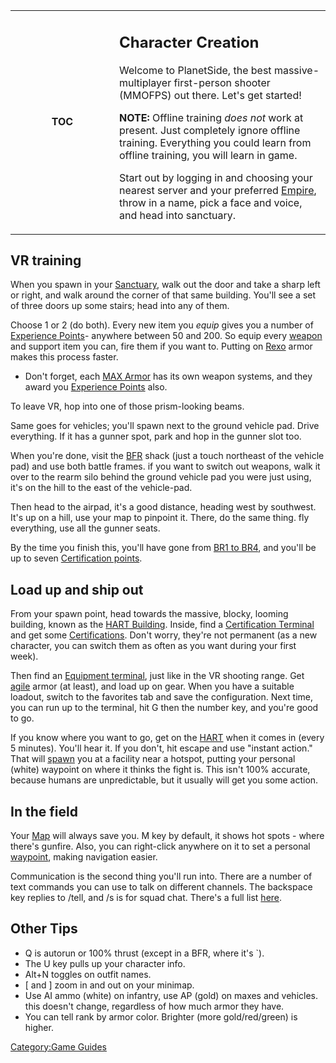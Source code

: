 <table width=100%>
<tr>
<td align=center width=150>

**TOC**

</td>
<td align=left valign=center>

## Character Creation

Welcome to PlanetSide, the best massive-multiplayer first-person shooter
(MMOFPS) out there. Let's get started!

**NOTE:** Offline training _does not_ work at present. Just completely
ignore offline training. Everything you could learn from offline
training, you will learn in game.

Start out by logging in and choosing your nearest server and your
preferred [Empire](../terminology/Empire.md), throw in a name, pick a face and
voice, and head into sanctuary.

</td>
</tr>
</table>

## VR training

When you spawn in your [Sanctuary](../locations/Sanctuary.md), walk out the
door and take a sharp left or right, and walk around the corner of that
same building. You'll see a set of three doors up some stairs; head into
any of them.

Choose 1 or 2 (do both). Every new item you <i>equip</i> gives you a
number of [Experience Points](../terminology/Experience_Points.md)- anywhere
between 50 and 200. So equip every [weapon](../weapons/Weapons_Index.md)
and support item you can, fire them if you want to. Putting on
[Rexo](Rexo.md) armor makes this process faster.

- Don't forget, each [MAX Armor](../items/Mechanized_Assault_Exo-Suit.md) has its own weapon
  systems, and they award you [Experience
  Points](../terminology/Experience_Points.md) also.

To leave VR, hop into one of those prism-looking beams.

Same goes for vehicles; you'll spawn next to the ground vehicle pad.
Drive everything. If it has a gunner spot, park and hop in the gunner
slot too.

When you're done, visit the [BFR](../BattleFrame_Robotics.md) shack (just a touch
northeast of the vehicle pad) and use both battle frames. if you want to
switch out weapons, walk it over to the rearm silo behind the ground
vehicle pad you were just using, it's on the hill to the east of the
vehicle-pad.

Then head to the airpad, it's a good distance, heading west by
southwest. It's up on a hill, use your map to pinpoint it. There, do the
same thing. fly everything, use all the gunner seats.

By the time you finish this, you'll have gone from [BR1 to
BR4](../terminology/Battle_Rank.md), and you'll be up to seven [Certification
points](../certifications/Certification_points.md).

## Load up and ship out

From your spawn point, head towards the massive, blocky, looming
building, known as the [HART Building](../terminology/HART.md). Inside, find a
[Certification Terminal](../items/Certification_Terminal.md) and get some
[Certifications](../certifications/Certifications.md). Don't worry, they're not
permanent (as a new character, you can switch them as often as you want
during your first week).

Then find an [Equipment terminal](../items/Equipment_Terminal.md), just
like in the VR shooting range. Get [agile](../armor/Agile_Exo-Suit.md)
armor (at least), and load up on gear. When you have a suitable loadout,
switch to the favorites tab and save the configuration. Next time, you
can run up to the terminal, hit G then the number key, and you're good
to go.

If you know where you want to go, get on the [HART](../terminology/HART.md)
when it comes in (every 5 minutes). You'll hear it. If you don't, hit
escape and use "instant action." That will [spawn](Spawn.md) you
at a facility near a hotspot, putting your personal (white) waypoint on
where it thinks the fight is. This isn't 100% accurate, because humans
are unpredictable, but it usually will get you some action.

## In the field

Your [Map](Continental_Map.md) will always save you. M key by
default, it shows hot spots - where there's gunfire. Also, you can
right-click anywhere on it to set a personal
[waypoint](../terminology/Waypoint.md), making navigation easier.

Communication is the second thing you'll run into. There are a number of
text commands you can use to talk on different channels. The backspace
key replies to /tell, and /s is for squad chat. There's a full list
[here](../commands/In-Game_Commands.md).

## Other Tips

- Q is autorun or 100% thrust (except in a BFR, where it's \`).
- The U key pulls up your character info.
- Alt+N toggles on outfit names.
- \[ and \] zoom in and out on your minimap.
- Use AI ammo (white) on infantry, use AP (gold) on maxes and
  vehicles. this doesn't change, regardless of how much armor they
  have.
- You can tell rank by armor color. Brighter (more gold/red/green) is
  higher.

[Category:Game Guides](../Category:Game_Guides.md)
